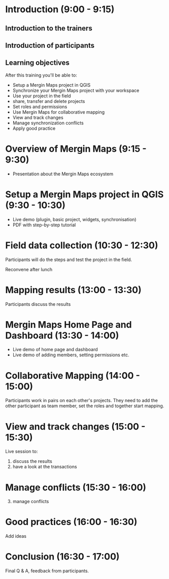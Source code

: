 # Introduction (9:00 - 9:15)
## Introduction to the trainers
## Introduction of participants
## Learning objectives
After this training you'll be able to:
* Setup a Mergin Maps project in QGIS
* Synchronize your Mergin Maps project with your workspace
* Use your project in the field
* share, transfer and delete projects
* Set roles and permissions
* Use Mergin Maps for collaborative mapping
* View and track changes
* Manage synchronization conflicts
* Apply good practice

# Overview of Mergin Maps (9:15 - 9:30)
* Presentation about the Mergin Maps ecosystem

# Setup a Mergin Maps project in QGIS (9:30 - 10:30)
* Live demo (plugin, basic project, widgets, synchronisation)
* PDF with step-by-step tutorial

# Field data collection (10:30 - 12:30)
Participants will do the steps and test the project in the field.

Reconvene after lunch

# Mapping results (13:00 - 13:30)
Participants discuss the results

# Mergin Maps Home Page and Dashboard (13:30 - 14:00)
* Live demo of home page and dashboard
* Live demo of adding members, setting permissions etc.

# Collaborative Mapping (14:00 - 15:00)
Participants work in pairs on each other's projects. They need to add the other participant as team member, set the roles and together start mapping.

# View and track changes (15:00 - 15:30)
Live session to:
1. discuss the results 
2. have a look at the transactions 

# Manage conflicts (15:30 - 16:00)
3. manage conflicts

# Good practices (16:00 - 16:30)
Add ideas

# Conclusion (16:30 - 17:00)
Final Q & A, feedback from participants.

